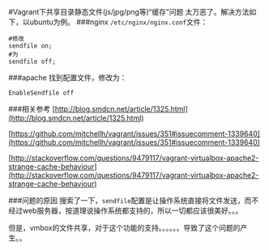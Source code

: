 #Vagrant下共享目录静态文件(js/jpg/png等)“缓存”问题
太万恶了。解决方法如下，以ubuntu为例。
###nginx
`/etc/nginx/nginx.conf`文件：
```
#修改
sendfile on;
#为
sendfile off;
```
###apache
找到配置文件，修改为：
```
EnableSendfile off
```
###相关参考
[http://blog.smdcn.net/article/1325.html](http://blog.smdcn.net/article/1325.html)

[https://github.com/mitchellh/vagrant/issues/351#issuecomment-1339640](https://github.com/mitchellh/vagrant/issues/351#issuecomment-1339640)

[http://stackoverflow.com/questions/9479117/vagrant-virtualbox-apache2-strange-cache-behaviour](http://stackoverflow.com/questions/9479117/vagrant-virtualbox-apache2-strange-cache-behaviour)

###问题的原因
搜索了一下，`sendfile`配置是让操作系统直接将文件发送，而不经过web服务器，按道理说操作系统都支持的，所以一切都应该很美好。。。

但是，vmbox的文件共享，对于这个功能的支持。。。。。。导致了这个问题的产生。。